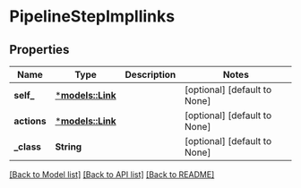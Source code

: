 # PipelineStepImpllinks

## Properties
Name | Type | Description | Notes
------------ | ------------- | ------------- | -------------
**self_** | [***models::Link**](Link.md) |  | [optional] [default to None]
**actions** | [***models::Link**](Link.md) |  | [optional] [default to None]
**_class** | **String** |  | [optional] [default to None]

[[Back to Model list]](../README.md#documentation-for-models) [[Back to API list]](../README.md#documentation-for-api-endpoints) [[Back to README]](../README.md)


